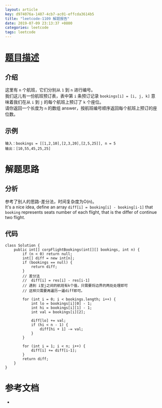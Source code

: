 ```yaml
---
layout: article
key: d974076a-1487-4cb7-ac01-effcda3614b5
title: "leetcode-1109 解题报告"
date: 2019-07-09 23:13:37 +0800
categories: leetcode
tags: leetcode
---
```


# [题目描述](https://leetcode-cn.com/problems/corporate-flight-bookings/)

## 介绍
这里有 `n` 个航班，它们分别从 `1` 到 `n` 进行编号。    
我们这儿有一份航班预订表，表中第 `i` 条预订记录 `bookings[i] = [i, j, k]` 意味着我们在从 `i` 到 `j` 的每个航班上预订了 `k` 个座位。    
请你返回一个长度为 `n` 的数组 answer，按航班编号顺序返回每个航班上预订的座位数。

## 示例
```
输入：bookings = [[1,2,10],[2,3,20],[2,5,25]], n = 5
输出：[10,55,45,25,25]
```

# 解题思路

## 分析
参考了别人的思路-差分法，时间复杂度为O(n)。    
It's a nice idea, define an array `diff[i] = booking[i] - booking[i-1]`  that  `booking` represents seats number of each flight, that is the differ of continue two flight. 

## 代码
```
class Solution {
    public int[] corpFlightBookings(int[][] bookings, int n) {
        if (n < 0) return null;
        int[] diff = new int[n];
        if (bookings == null) {
            return diff;
        }
        // 差分法 
        //  diff[i] = res[i] - res[i-1]
        // 遇到 i至j之间的航班有k个值，只需要将边界的两处处理即可
        // 这样只需要再遍历一遍diff即可。
        
        for (int i = 0; i < bookings.length; i++) {
            int lo = bookings[i][0] - 1;
            int hi = bookings[i][1] - 1;
            int val = bookings[i][2];
            
            diff[lo] += val;
            if (hi < n - 1) {
                diff[hi + 1] -= val;
            }
        }
        
        for (int i = 1; i < n; i++) {
            diff[i] += diff[i-1];
        }
        return diff;
    }
}
```

# 参考文档
- 